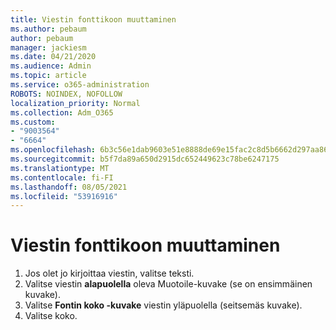 ```yaml
---
title: Viestin fonttikoon muuttaminen
ms.author: pebaum
author: pebaum
manager: jackiesm
ms.date: 04/21/2020
ms.audience: Admin
ms.topic: article
ms.service: o365-administration
ROBOTS: NOINDEX, NOFOLLOW
localization_priority: Normal
ms.collection: Adm_O365
ms.custom:
- "9003564"
- "6664"
ms.openlocfilehash: 6b3c56e1dab9603e51e8888de69e15fac2c8d5b6662d297aa86eb714978c05e7
ms.sourcegitcommit: b5f7da89a650d2915dc652449623c78be6247175
ms.translationtype: MT
ms.contentlocale: fi-FI
ms.lasthandoff: 08/05/2021
ms.locfileid: "53916916"
---
```

# <a name="change-the-font-size-in-a-message"></a>Viestin fonttikoon muuttaminen

1. Jos olet jo kirjoittaa viestin, valitse teksti.
2. Valitse viestin  **alapuolella** oleva Muotoile-kuvake (se on ensimmäinen kuvake).
3. Valitse  **Fontin koko -kuvake**  viestin yläpuolella (seitsemäs kuvake).
4. Valitse koko.

